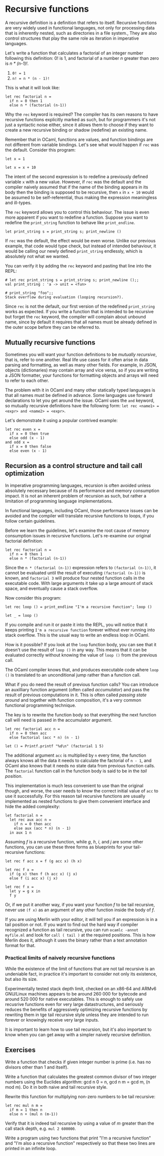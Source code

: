 # Recursive functions

A recursive definition is a definition that refers to itself. Recursive functions are
very widely used in functional languages, not only for processing data that is inherently
nested, such as directories in a file system., They are also control structures that play the same role
as iteration in imperative languages.

Let's write a function that calculates a factorial of an integer number following
this definition: 0! is 1, and factorial of a number _n_ greater than zero
is _n * (n-1)!_.

1. `0! = 1`
2. `n! = n * (n - 1)!`

This is what it will look like:

```
let rec factorial n =
  if n = 0 then 1
  else n * (factorial (n-1))
```

Why the `rec` keyword is required? The compiler has its own reasons to have
recursive functions explicitly marked as such, but for programmers it's not just
a syntactic noise either, since it allows them to choose if they want to create
a new recursive binding or shadow (redefine) an existing name.

Remember that in OCaml, functions are values,
and function bindings are not different from variable bindings. Let's see what would
happen if `rec` was the default. Consider this program:

```
let x = 1

let x = x + 10
```

The intent of the second expression is to redefine a previously defined variable `x`
with a new value. However, if `rec` was the default and the compiler naively assumed
that if the name of the binding appears in its body then the binding is supposed to be
recursive, then `x` in `x + 10` would be assumed to be self-referential,
thus making the expression meaningless and ill-types.

The `rec` keyword allows you to control this behaviour. The issue is even more apparent
if you want to redefine a function. Suppose you want to redefine the `print_string`
function to behave like `print_endline`.

```
let print_string s = print_string s; print_newline ()
```

If `rec` was the default, the effect would be even worse. Unlike our previous example,
that code would type check, but instead of intended behaviour, it would be calling our
newly defined `print_string` endlessly, which is absolutely not what we wanted.

You can verify it by adding the `rec` keyword and pasting that line into the REPL:

```
# let rec print_string s = print_string s; print_newline ();;
val print_string : 'a -> unit = <fun>

# print_string "foo";;
Stack overflow during evaluation (looping recursion?).

```

Since `rec` is not the default, our first version of the redefined `print_string`
works as expected. If you write a function that is intended to be recursive but forget the
`rec` keyword, the compiler will complain about unbound name, since by default it requires
that all names must be already defined in the outer scope before they can be referred to.

## Mutually recursive functions

Sometimes you will want your function definitions to be _mutually recursive_, that is, refer
to one another. Real life use cases for it often arise in data parsing and formatting, as well
as many other fields. For example, in JSON, objects (dictionaries) may contain array and
vice versa, so if you are writing a JSON formatter, your functions for formatting objects
and arrays will need to refer to each other.

The problem with it in OCaml and many other statically typed languages is that all names
must be defined in advance. Some languages use forward declarations to let
you get around the issue. OCaml uses the `and` keyword, so mutually recursive definitions
have the following form: `let rec <name1> = <expr> and <name2> = <expr>`.

Let's demonstrate it using a popular contrived example:

```
let rec even x =
  if x = 0 then true
  else odd (x - 1)
and odd x =
  if x = 0 then false
  else even (x - 1)
```

## Recursion as a control structure and tail call optimization

In imperative programming languages, recursion is often avoided unless absolutely
necessary because of its performance and memory consumption impact. It is not an inherent
problem of recursion as such, but rather a limitation of programming language implementations.

In functional languages, including OCaml, those performance issues can be avoided and the compiler
will translate recursive functions to loops, if you follow certain guidelines.

Before we learn the guidelines, let's examine the root cause of memory consumption issues in recursive functions.
Let's re-examine our original factorial definition:

```
let rec factorial n =
  if n = 0 then 1
  else n * (factorial (n-1))
```

Since the `n * (factorial (n-1))` expression refers to `(factorial (n-1))`, it cannot be evaluated until
the result of executing `(factorial (n-1))` is known, and `factorial 3` will produce four nested function calls
in the executable code. With large arguments it take up a large amount of stack space, and eventually cause
a stack overflow. 

Now consider this program:

```
let rec loop () = print_endline "I'm a recursive function"; loop ()

let _ = loop ()
```

If you compile and run it or paste it into the REPL, you will notice that it keeps
printing `I'm a recursive function` forever without ever running into stack overflow.
This is the usual way to write an endless loop in OCaml.

How is it possible? If you look at the `loop` function body, you can see that it doesn't
use the result of `loop ()` in any way. This means that it can be evaluated correctly
without knowing the value of `loop ()` from the previous call.

The OCaml compiler knows that, and produces executable code where `loop ()` is translated
to an unconditional jump rather than a function call. 

What if you do need the result of previous function calls? You can introduce an auxilliary
function argument (often called _accumulator_) and pass the result of previous computations
in it. This is often called _passing state around_ and together with function composition,
it's a very common functional programming technique.

The key is to rewrite the function body so that everything the next function call will need
is passed in the accumulator argument.

```
let rec factorial acc n =
  if n = 0 then acc
  else factorial (acc * n) (n - 1)

let () = Printf.printf "%d\n" (factorial 1 5)
```

The additional argument `acc` is multiplied by `n` every time,
the function always knows all the data it needs to calculate
the factorial of `n - 1`, and OCaml also knows that it needs no state data from
previous function calls. The `factorial` function call in the function body is said to be
in the _tail position_.

This implementation is much less convenient to use than the original though, and worse,
the user needs to know the correct initial value of `acc` to use it successfully.
For this reason tail recursive functions are usually implemented as nested functions to give
them convenient interface and hide the added complexity:

```
let factorial n =
  let rec aux acc n =
    if n = 0 then acc
    else aux (acc * n) (n - 1)
  in aux 1 n
```

Assuming _f_ is a recursive function, while _g_, _h_, _i_, and _j_ are some other functions,
you can use these three forms as blueprints for your tail-recursive functions:

```
let rec f acc x = f (g acc x) (h x)

let rec f x =
  if (g x) then f (h acc x) (j x)
  else f (i acc x) (j x)

let rec f x =
  let y = g x in
  f y
```

Or, if we put it another way, if you want your function _f_ to be tail recursive, never use `(f x)`
as an argument of any other function inside the body of _f_.

If you are using Merlin with your editor, it will tell you if an expression is in a tail position or not.
If you want to find out the hard way if compiler recognized a function as tail recursive, you can run `ocamlc -annot myfile.ml`
and look for `call ( tail )` at the required positions. This is how Merlin does it, although it uses the binary
rather than a text annotation format for that.

### Practical limits of naively recursive functions

While the existence of the limit of functions that are not tail recursive is an undeniable fact,
in practice it's important to consider not only its existence, but also its size.

Experimentally tested stack depth limit, checked on an x86-64 and ARMv6 GNU/Linux machines appears to be around 260 000
for bytecode and around 520 000 for native executables. This is enough to safely use recusrive functions even for very
large datastructures, and seriously reduces the benefits of aggressively optimizing recursive functions by
rewriting them in tge tail recursive style unless they are intended to run forever or knowingly receive very large inputs.

It is important to learn how to use tail recursion, but it's also important to know when you can get away with a simpler
naively recursive definition.

## Exercises

Write a function that checks if given integer number is prime (i.e. has no divisors other than 1 and itself).

Write a function that calculates the greatest common divisor of two integer numbers using the Euclides algorithm:
gcd n 0 = n, gcd n m = gcd m, (n mod m). Do it in both naive and tail recursive style.

Rewrite this function for multiplying non-zero numbers to be tail recursive:

```
let rec mul n m =
  if m = 1 then n
  else n + (mul n (m-1))
```

Verify that it is indeed tail recursive by using a value of _m_ greater than the call stack depth, e.g. `mul 2 600000`.

Write a program using two functions that print "I'm a recursive function" and "I'm also a recursive function" respectively
so that these two lines are printed in an infinite loop.
